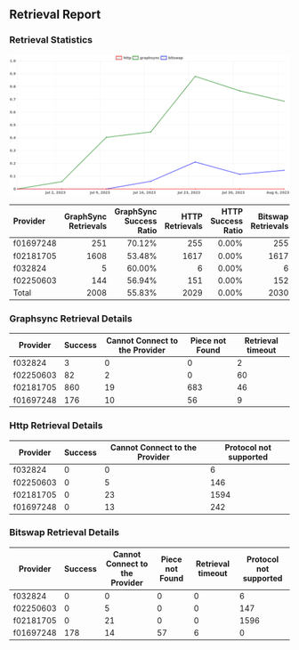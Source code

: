 ## Retrieval Report
### Retrieval Statistics
<img src="https://raw.githubusercontent.com/data-preservation-programs/filplus-checker-assets/main/filecoin-project/filecoin-plus-large-datasets/issues/2040/1691396155730.png"/>

| Provider  | GraphSync Retrievals | GraphSync Success Ratio | HTTP Retrievals | HTTP Success Ratio | Bitswap Retrievals | Bitswap Success Ratio |
| :-------- | -------------------: | ----------------------: | --------------: | -----------------: | -----------------: | --------------------: |
| f01697248 |                  251 |                  70.12% |             255 |              0.00% |                255 |                69.80% |
| f02181705 |                 1608 |                  53.48% |            1617 |              0.00% |               1617 |                 0.00% |
| f032824   |                    5 |                  60.00% |               6 |              0.00% |                  6 |                 0.00% |
| f02250603 |                  144 |                  56.94% |             151 |              0.00% |                152 |                 0.00% |
| Total     |                 2008 |                  55.83% |            2029 |              0.00% |               2030 |                 8.77% |

### Graphsync Retrieval Details
| Provider  | Success | Cannot Connect to the Provider | Piece not Found | Retrieval timeout |
| --------- | ------- | ------------------------------ | --------------- | ----------------- |
| f032824   | 3       | 0                              | 0               | 2                 |
| f02250603 | 82      | 2                              | 0               | 60                |
| f02181705 | 860     | 19                             | 683             | 46                |
| f01697248 | 176     | 10                             | 56              | 9                 |

### Http Retrieval Details
| Provider  | Success | Cannot Connect to the Provider | Protocol not supported |
| --------- | ------- | ------------------------------ | ---------------------- |
| f032824   | 0       | 0                              | 6                      |
| f02250603 | 0       | 5                              | 146                    |
| f02181705 | 0       | 23                             | 1594                   |
| f01697248 | 0       | 13                             | 242                    |

### Bitswap Retrieval Details
| Provider  | Success | Cannot Connect to the Provider | Piece not Found | Retrieval timeout | Protocol not supported |
| --------- | ------- | ------------------------------ | --------------- | ----------------- | ---------------------- |
| f032824   | 0       | 0                              | 0               | 0                 | 6                      |
| f02250603 | 0       | 5                              | 0               | 0                 | 147                    |
| f02181705 | 0       | 21                             | 0               | 0                 | 1596                   |
| f01697248 | 178     | 14                             | 57              | 6                 | 0                      |
